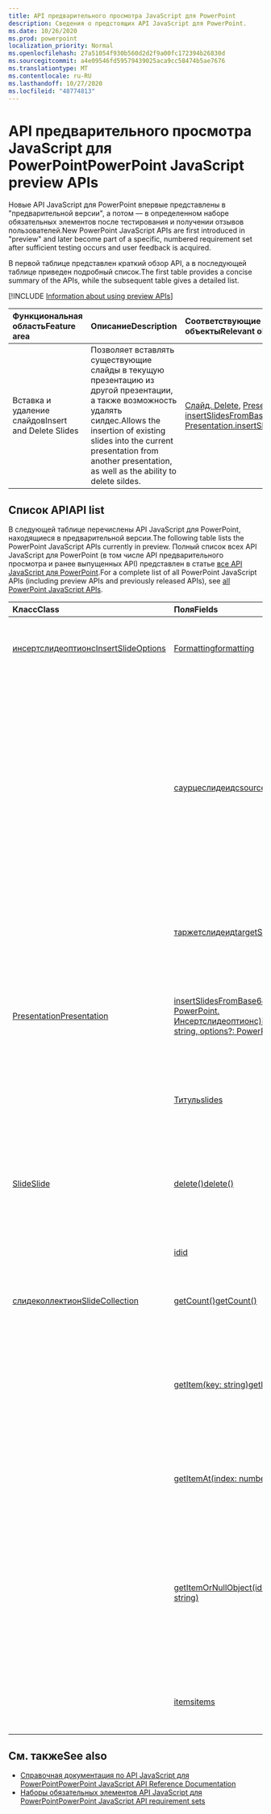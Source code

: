 ```yaml
---
title: API предварительного просмотра JavaScript для PowerPoint
description: Сведения о предстоящих API JavaScript для PowerPoint.
ms.date: 10/26/2020
ms.prod: powerpoint
localization_priority: Normal
ms.openlocfilehash: 27a51054f930b560d2d2f9a00fc172394b26830d
ms.sourcegitcommit: a4e09546fd59579439025aca9cc58474b5ae7676
ms.translationtype: MT
ms.contentlocale: ru-RU
ms.lasthandoff: 10/27/2020
ms.locfileid: "48774813"
---
```

# <a name="powerpoint-javascript-preview-apis"></a><span data-ttu-id="03868-103">API предварительного просмотра JavaScript для PowerPoint</span><span class="sxs-lookup"><span data-stu-id="03868-103">PowerPoint JavaScript preview APIs</span></span>

<span data-ttu-id="03868-104">Новые API JavaScript для PowerPoint впервые представлены в "предварительной версии", а потом — в определенном наборе обязательных элементов после тестирования и получении отзывов пользователей.</span><span class="sxs-lookup"><span data-stu-id="03868-104">New PowerPoint JavaScript APIs are first introduced in "preview" and later become part of a specific, numbered requirement set after sufficient testing occurs and user feedback is acquired.</span></span>

<span data-ttu-id="03868-105">В первой таблице представлен краткий обзор API, а в последующей таблице приведен подробный список.</span><span class="sxs-lookup"><span data-stu-id="03868-105">The first table provides a concise summary of the APIs, while the subsequent table gives a detailed list.</span></span>

[!INCLUDE [Information about using preview APIs](../../includes/using-preview-apis-host.md)]

| <span data-ttu-id="03868-106">Функциональная область</span><span class="sxs-lookup"><span data-stu-id="03868-106">Feature area</span></span> | <span data-ttu-id="03868-107">Описание</span><span class="sxs-lookup"><span data-stu-id="03868-107">Description</span></span> | <span data-ttu-id="03868-108">Соответствующие объекты</span><span class="sxs-lookup"><span data-stu-id="03868-108">Relevant objects</span></span> |
|:--- |:--- |:--- |
| <span data-ttu-id="03868-109">Вставка и удаление слайдов</span><span class="sxs-lookup"><span data-stu-id="03868-109">Insert and Delete Slides</span></span> | <span data-ttu-id="03868-110">Позволяет вставлять существующие слайды в текущую презентацию из другой презентации, а также возможность удалять силдес.</span><span class="sxs-lookup"><span data-stu-id="03868-110">Allows the insertion of existing slides into the current presentation from another presentation, as well as the ability to delete sildes.</span></span> | <span data-ttu-id="03868-111">[Слайд. Delete](/javascript/api/powerpoint/powerpoint.slide#delete--), [Presentation. insertSlidesFromBase64](/javascript/api/powerpoint/powerpoint.presentation#insertslidesfrombase64-base64file--options-)</span><span class="sxs-lookup"><span data-stu-id="03868-111">[Slide.delete](/javascript/api/powerpoint/powerpoint.slide#delete--), [Presentation.insertSlidesFromBase64](/javascript/api/powerpoint/powerpoint.presentation#insertslidesfrombase64-base64file--options-)</span></span>|

## <a name="api-list"></a><span data-ttu-id="03868-112">Список API</span><span class="sxs-lookup"><span data-stu-id="03868-112">API list</span></span>

<span data-ttu-id="03868-113">В следующей таблице перечислены API JavaScript для PowerPoint, находящиеся в предварительной версии.</span><span class="sxs-lookup"><span data-stu-id="03868-113">The following table lists the PowerPoint JavaScript APIs currently in preview.</span></span> <span data-ttu-id="03868-114">Полный список всех API JavaScript для PowerPoint (в том числе API предварительного просмотра и ранее выпущенных API) представлен в статье [все API JavaScript для PowerPoint](/javascript/api/powerpoint?view=powerpoint-js-preview&preserve-view=true).</span><span class="sxs-lookup"><span data-stu-id="03868-114">For a complete list of all PowerPoint JavaScript APIs (including preview APIs and previously released APIs), see [all PowerPoint JavaScript APIs](/javascript/api/powerpoint?view=powerpoint-js-preview&preserve-view=true).</span></span>

| <span data-ttu-id="03868-115">Класс</span><span class="sxs-lookup"><span data-stu-id="03868-115">Class</span></span> | <span data-ttu-id="03868-116">Поля</span><span class="sxs-lookup"><span data-stu-id="03868-116">Fields</span></span> | <span data-ttu-id="03868-117">Описание</span><span class="sxs-lookup"><span data-stu-id="03868-117">Description</span></span> |
|:---|:---|:---|
|[<span data-ttu-id="03868-118">инсертслидеоптионс</span><span class="sxs-lookup"><span data-stu-id="03868-118">InsertSlideOptions</span></span>](/javascript/api/powerpoint/powerpoint.insertslideoptions)|[<span data-ttu-id="03868-119">Formatting</span><span class="sxs-lookup"><span data-stu-id="03868-119">formatting</span></span>](/javascript/api/powerpoint/powerpoint.insertslideoptions#formatting)|<span data-ttu-id="03868-120">Задает формат, используемый при вставке слайдов.</span><span class="sxs-lookup"><span data-stu-id="03868-120">Specifies which formatting to use during slide insertion.</span></span>|
||[<span data-ttu-id="03868-121">саурцеслидеидс</span><span class="sxs-lookup"><span data-stu-id="03868-121">sourceSlideIds</span></span>](/javascript/api/powerpoint/powerpoint.insertslideoptions#sourceslideids)|<span data-ttu-id="03868-122">Указывает слайды из исходной презентации, которые будут вставлены в текущую презентацию.</span><span class="sxs-lookup"><span data-stu-id="03868-122">Specifies the slides from the source presentation that will be inserted into the current presentation.</span></span> <span data-ttu-id="03868-123">Эти слайды представлены с помощью идентификаторов, которые можно получить из `Slide` объекта.</span><span class="sxs-lookup"><span data-stu-id="03868-123">These slides are represented by their IDs which can be retrieved from a `Slide` object.</span></span>|
||[<span data-ttu-id="03868-124">таржетслидеид</span><span class="sxs-lookup"><span data-stu-id="03868-124">targetSlideId</span></span>](/javascript/api/powerpoint/powerpoint.insertslideoptions#targetslideid)|<span data-ttu-id="03868-125">Указывает, где будут вставляться новые слайды в презентации.</span><span class="sxs-lookup"><span data-stu-id="03868-125">Specifies where in the presentation the new slides will be inserted.</span></span>|
|[<span data-ttu-id="03868-126">Presentation</span><span class="sxs-lookup"><span data-stu-id="03868-126">Presentation</span></span>](/javascript/api/powerpoint/powerpoint.presentation)|[<span data-ttu-id="03868-127">insertSlidesFromBase64 (base64File: строка, параметры?: PowerPoint. Инсертслидеоптионс)</span><span class="sxs-lookup"><span data-stu-id="03868-127">insertSlidesFromBase64(base64File: string, options?: PowerPoint.InsertSlideOptions)</span></span>](/javascript/api/powerpoint/powerpoint.presentation#insertslidesfrombase64-base64file--options-)|<span data-ttu-id="03868-128">Вставляет указанные слайды из презентации в текущую презентацию.</span><span class="sxs-lookup"><span data-stu-id="03868-128">Inserts the specified slides from a presentation into the current presentation.</span></span>|
||[<span data-ttu-id="03868-129">Титуль</span><span class="sxs-lookup"><span data-stu-id="03868-129">slides</span></span>](/javascript/api/powerpoint/powerpoint.presentation#slides)|<span data-ttu-id="03868-130">Возвращает упорядоченную коллекцию слайдов в презентации.</span><span class="sxs-lookup"><span data-stu-id="03868-130">Returns an ordered collection of slides in the presentation.</span></span>|
|[<span data-ttu-id="03868-131">Slide</span><span class="sxs-lookup"><span data-stu-id="03868-131">Slide</span></span>](/javascript/api/powerpoint/powerpoint.slide)|[<span data-ttu-id="03868-132">delete()</span><span class="sxs-lookup"><span data-stu-id="03868-132">delete()</span></span>](/javascript/api/powerpoint/powerpoint.slide#delete--)|<span data-ttu-id="03868-133">Удаляет слайд из презентации.</span><span class="sxs-lookup"><span data-stu-id="03868-133">Deletes the slide from the presentation.</span></span> <span data-ttu-id="03868-134">Не выполняет никаких действий, если слайд не существует.</span><span class="sxs-lookup"><span data-stu-id="03868-134">Does nothing if the slide does not exist.</span></span>|
||[<span data-ttu-id="03868-135">id</span><span class="sxs-lookup"><span data-stu-id="03868-135">id</span></span>](/javascript/api/powerpoint/powerpoint.slide#id)|<span data-ttu-id="03868-136">Получает уникальный идентификатор слайда.</span><span class="sxs-lookup"><span data-stu-id="03868-136">Gets the unique ID of the slide.</span></span>|
|[<span data-ttu-id="03868-137">слидеколлектион</span><span class="sxs-lookup"><span data-stu-id="03868-137">SlideCollection</span></span>](/javascript/api/powerpoint/powerpoint.slidecollection)|[<span data-ttu-id="03868-138">getCount()</span><span class="sxs-lookup"><span data-stu-id="03868-138">getCount()</span></span>](/javascript/api/powerpoint/powerpoint.slidecollection#getcount--)|<span data-ttu-id="03868-139">Получает количество слайдов в коллекции.</span><span class="sxs-lookup"><span data-stu-id="03868-139">Gets the number of slides in the collection.</span></span>|
||[<span data-ttu-id="03868-140">getItem(key: string)</span><span class="sxs-lookup"><span data-stu-id="03868-140">getItem(key: string)</span></span>](/javascript/api/powerpoint/powerpoint.slidecollection#getitem-key-)|<span data-ttu-id="03868-141">Получает слайд с помощью уникального идентификатора.</span><span class="sxs-lookup"><span data-stu-id="03868-141">Gets a slide using its unique ID.</span></span> <span data-ttu-id="03868-142">Если слайд не существует, вызывается исключение.</span><span class="sxs-lookup"><span data-stu-id="03868-142">An exception is thrown if the slide does not exist.</span></span>|
||[<span data-ttu-id="03868-143">getItemAt(index: number)</span><span class="sxs-lookup"><span data-stu-id="03868-143">getItemAt(index: number)</span></span>](/javascript/api/powerpoint/powerpoint.slidecollection#getitemat-index-)|<span data-ttu-id="03868-144">Получает слайд с использованием индекса, основанного на нуле, в коллекции.</span><span class="sxs-lookup"><span data-stu-id="03868-144">Gets a slide using its zero-based index in the collection.</span></span>|
||[<span data-ttu-id="03868-145">getItemOrNullObject(id: строка)</span><span class="sxs-lookup"><span data-stu-id="03868-145">getItemOrNullObject(id: string)</span></span>](/javascript/api/powerpoint/powerpoint.slidecollection#getitemornullobject-id-)|<span data-ttu-id="03868-146">Получает слайд с помощью уникального идентификатора.</span><span class="sxs-lookup"><span data-stu-id="03868-146">Gets a slide using its unique ID.</span></span> <span data-ttu-id="03868-147">Возвращает объект, `isNullObject` свойство которого имеет значение, `true` Если слайд не существует.</span><span class="sxs-lookup"><span data-stu-id="03868-147">Returns an object whose `isNullObject` property is set to `true` if the slide does not exist.</span></span>|
||[<span data-ttu-id="03868-148">items</span><span class="sxs-lookup"><span data-stu-id="03868-148">items</span></span>](/javascript/api/powerpoint/powerpoint.slidecollection#items)|<span data-ttu-id="03868-149">Получает загруженные дочерние элементы в этой коллекции.</span><span class="sxs-lookup"><span data-stu-id="03868-149">Gets the loaded child items in this collection.</span></span>|

## <a name="see-also"></a><span data-ttu-id="03868-150">См. также</span><span class="sxs-lookup"><span data-stu-id="03868-150">See also</span></span>

- [<span data-ttu-id="03868-151">Справочная документация по API JavaScript для PowerPoint</span><span class="sxs-lookup"><span data-stu-id="03868-151">PowerPoint JavaScript API Reference Documentation</span></span>](/javascript/api/powerpoint?view=powerpoint-js-preview&preserve-view=true)
- [<span data-ttu-id="03868-152">Наборы обязательных элементов API JavaScript для PowerPoint</span><span class="sxs-lookup"><span data-stu-id="03868-152">PowerPoint JavaScript API requirement sets</span></span>](powerpoint-api-requirement-sets.md)
